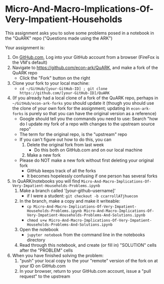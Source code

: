 # Micro-And-Macro-Implications-Of-Very-Impatient-Households

This assignment asks you to solve some problems posed in a notebook in the "QuARK" repo ("Questions made using the ARK")

Your assignment is:

1. On [GitHub.com](https://github.com), Log into your GitHub account from a browser (FireFox is the VM's default)
1. Navigate to https://github.com/econ-ark/QuARK, and make a fork of the QuARK repo
   * Click the "Fork" button on the right
1. Clone your fork to your local machine:
   * `cd ~/GitHub/[your-GitHub-ID] ; git clone https://github.com/[your-GitHub-ID]/QuARK`
1. (If you already had a local clone of a fork of the QuARK repo, perhaps in `~/GitHub/econ-ark-forks` you should update it (though you should use the clone of your own fork for the assignment; updating in `econ-ark-forks` is purely so that you can have the original version as a reference)
   * Google should tell you the commands you need to use: Search "how do I update my fork of a repo with changes to the upstream source repo"
   * The term for the original repo, is the "upstream" repo
   * If you can't figure out how to do this, you can
      1. Delete the original fork from last week
		 * Do this both on GitHub.com and on our local machine
	  1. Make a new fork
   * Please do NOT make a new fork without first deleting your original fork
      * GitHub keeps track of all the forks
	  * It becomes hopelessly confusing if one person has several forks
1. In QuARK/notebooks you will find `Micro-And-Macro-Implications-Of-Very-Impatient-Households-Problems.ipynb`
   1. Make a branch called '[your-github-username]'
	  * if I were a student: `git checkout -b ccarrollATjhuecon`
   1. In the branch, make a copy and make it writeable:
      * `cp Micro-And-Macro-Implications-Of-Very-Impatient-Households-Problems.ipynb Micro-And-Macro-Implications-Of-Very-Impatient-Households-Problems-And-Solutions.ipynb`
	  * `chmod u+w Micro-And-Macro-Implications-Of-Very-Impatient-Households-Problems-And-Solutions.ipynb`
   1. Open the notebook
      * `jupyter notebook` from the command line in the notebooks directory
   1.  Read through this notebook, and create (or fill in) "SOLUTION" cells after the "PROBLEM" cells
1. When you have finished solving the problem:
   1. "push" your local copy to the your "remote" version of the fork on at your ID on GitHub.com
   1. In your browser, return to your GitHub.com account, issue a "pull request" to the upstream 

